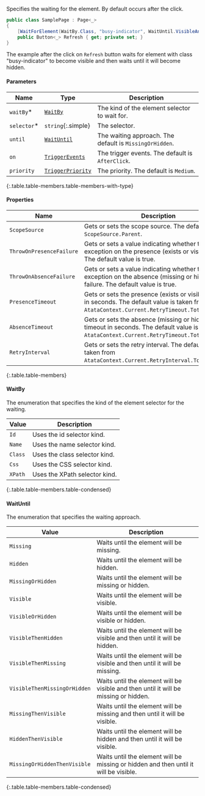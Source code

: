 Specifies the waiting for the element. By default occurs after the click.

```cs
public class SamplePage : Page<_>
{
    [WaitForElement(WaitBy.Class, "busy-indicator", WaitUntil.VisibleAndHidden)]
    public Button<_> Refresh { get; private set; }
}
```

The example after the click on `Refresh` button waits for element with class "busy-indicator" to become visible and then waits until it will become hidden.

#### Parameters

Name | Type | Description
---- | ---- | -----------
`waitBy`<span title="Required">*</span> | [`WaitBy`](#waitby) | The kind of the element selector to wait for.
`selector`<span title="Required">*</span> | `string`{:.simple} | The selector.
`until` | [`WaitUntil`](#waituntil) | The waiting approach. The default is `MissingOrHidden`.
`on` | [`TriggerEvents`](#triggerevents) | The trigger events. The default is `AfterClick`.
`priority` | [`TriggerPriority`](#triggerpriority) | The priority. The default is `Medium`.
{:.table.table-members.table-members-with-type}

#### Properties

Name | Description
---- | -----------
`ScopeSource` | Gets or sets the scope source. The default value is `ScopeSource.Parent`.
`ThrowOnPresenceFailure` | Gets or sets a value indicating whether to throw the exception on the presence (exists or visible) failure. The default value is true.
`ThrowOnAbsenceFailure` | Gets or sets a value indicating whether to throw the exception on the absence (missing or hidden) failure. The default value is true.
`PresenceTimeout` | Gets or sets the presence (exists or visible) timeout in seconds. The default value is taken from `AtataContext.Current.RetryTimeout.TotalSeconds`.
`AbsenceTimeout` | Gets or sets the absence (missing or hidden) timeout in seconds. The default value is taken from `AtataContext.Current.RetryTimeout.TotalSeconds`.
`RetryInterval` | Gets or sets the retry interval. The default value is taken from `AtataContext.Current.RetryInterval.TotalSeconds`.
{:.table.table-members}

<a id="waitby" class="header-anchor"></a>

#### WaitBy

The enumeration that specifies the kind of the element selector for the waiting.

Value | Description
----- | -----------
`Id` | Uses the id selector kind.
`Name` | Uses the name selector kind.
`Class` | Uses the class selector kind.
`Css` | Uses the CSS selector kind.
`XPath` | Uses the XPath selector kind.
{:.table.table-members.table-condensed}

<a id="waituntil" class="header-anchor"></a>

#### WaitUntil

The enumeration that specifies the waiting approach.

Value | Description
----- | -----------
`Missing` | Waits until the element will be missing.
`Hidden` | Waits until the element will be hidden.
`MissingOrHidden` | Waits until the element will be missing or hidden.
`Visible` | Waits until the element will be visible.
`VisibleOrHidden` | Waits until the element will be visible or hidden.
`VisibleThenHidden` | Waits until the element will be visible and then until it will be hidden.
`VisibleThenMissing` | Waits until the element will be visible and then until it will be missing.
`VisibleThenMissingOrHidden` | Waits until the element will be visible and then until it will be missing or hidden.
`MissingThenVisible` | Waits until the element will be missing and then until it will be visible.
`HiddenThenVisible` | Waits until the element will be hidden and then until it will be visible.
`MissingOrHiddenThenVisible` | Waits until the element will be missing or hidden and then until it will be visible.
{:.table.table-members.table-condensed}
